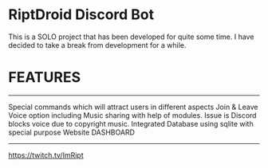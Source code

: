 # RiptDroid Discord Bot

This is a SOLO project that has been developed for quite some time. 
 I have decided to take a break from development for a while.


# FEATURES
---------
Special commands which will attract users in different aspects
Join & Leave Voice option including Music sharing with help of modules. 
Issue is Discord blocks voice due to copyright music.
Integrated Database using sqlite with special purpose Website DASHBOARD

----------------

https://twitch.tv/ImRipt
